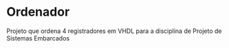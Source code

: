 # Ordenador
Projeto que ordena 4 registradores em VHDL para a disciplina de Projeto de Sistemas Embarcados

